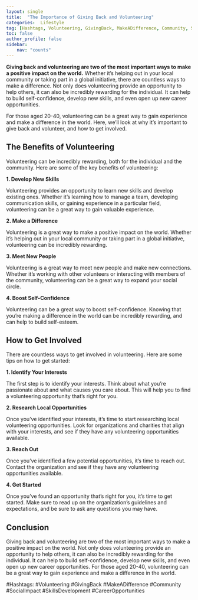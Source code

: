 ```yaml
---
layout: single
title:  "The Importance of Giving Back and Volunteering"
categories:  Lifestyle
tag: [Hashtags, Volunteering, GivingBack, MakeADifference, Community, SocialImpact, SkillsDevelopment, CareerOpportunities, ]
toc: false
author_profile: false
sidebar:
    nav: "counts"
---
```

    
**Giving back and volunteering are two of the most important ways to make a positive impact on the world.** Whether it’s helping out in your local community or taking part in a global initiative, there are countless ways to make a difference. Not only does volunteering provide an opportunity to help others, it can also be incredibly rewarding for the individual. It can help to build self-confidence, develop new skills, and even open up new career opportunities. 

For those aged 20-40, volunteering can be a great way to gain experience and make a difference in the world. Here, we’ll look at why it’s important to give back and volunteer, and how to get involved. 

## The Benefits of Volunteering

Volunteering can be incredibly rewarding, both for the individual and the community. Here are some of the key benefits of volunteering: 

**1. Develop New Skills**

Volunteering provides an opportunity to learn new skills and develop existing ones. Whether it’s learning how to manage a team, developing communication skills, or gaining experience in a particular field, volunteering can be a great way to gain valuable experience. 

**2. Make a Difference**

Volunteering is a great way to make a positive impact on the world. Whether it’s helping out in your local community or taking part in a global initiative, volunteering can be incredibly rewarding. 

**3. Meet New People**

Volunteering is a great way to meet new people and make new connections. Whether it’s working with other volunteers or interacting with members of the community, volunteering can be a great way to expand your social circle. 

**4. Boost Self-Confidence**

Volunteering can be a great way to boost self-confidence. Knowing that you’re making a difference in the world can be incredibly rewarding, and can help to build self-esteem. 

## How to Get Involved

There are countless ways to get involved in volunteering. Here are some tips on how to get started: 

**1. Identify Your Interests**

The first step is to identify your interests. Think about what you’re passionate about and what causes you care about. This will help you to find a volunteering opportunity that’s right for you. 

**2. Research Local Opportunities**

Once you’ve identified your interests, it’s time to start researching local volunteering opportunities. Look for organizations and charities that align with your interests, and see if they have any volunteering opportunities available. 

**3. Reach Out**

Once you’ve identified a few potential opportunities, it’s time to reach out. Contact the organization and see if they have any volunteering opportunities available. 

**4. Get Started**

Once you’ve found an opportunity that’s right for you, it’s time to get started. Make sure to read up on the organization’s guidelines and expectations, and be sure to ask any questions you may have. 

## Conclusion

Giving back and volunteering are two of the most important ways to make a positive impact on the world. Not only does volunteering provide an opportunity to help others, it can also be incredibly rewarding for the individual. It can help to build self-confidence, develop new skills, and even open up new career opportunities. For those aged 20-40, volunteering can be a great way to gain experience and make a difference in the world. 

#Hashtags: 
#Volunteering #GivingBack #MakeADifference #Community #SocialImpact #SkillsDevelopment #CareerOpportunities